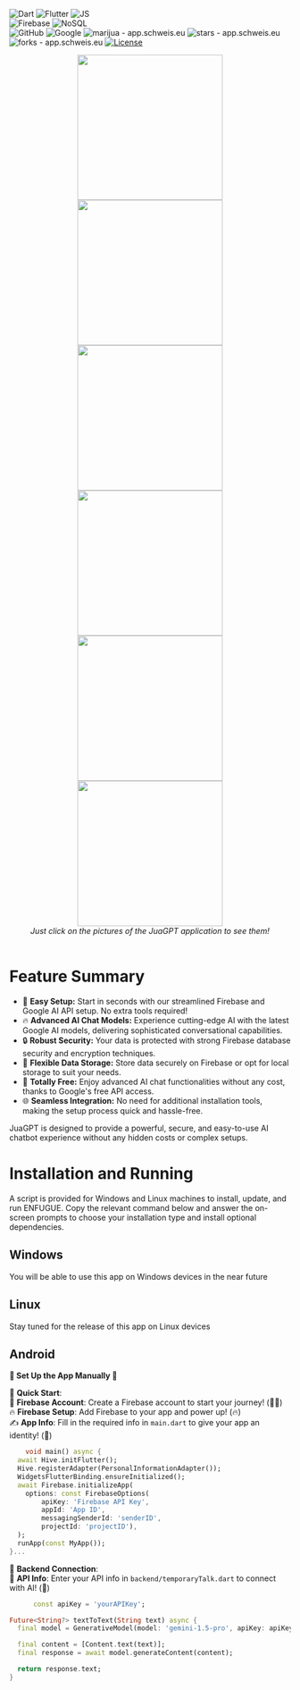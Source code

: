 ![Dart](https://img.shields.io/badge/-Dart-333333?style=flat&logo=DART)
![Flutter](https://img.shields.io/badge/-Flutter-333333?style=flat&logo=Flutter&logoColor=1572B6)
![JS](https://img.shields.io/badge/-NodeJS-333333?style=flat&logo=JavaScript)
<br>
![Firebase](https://img.shields.io/badge/-Firebase-333333?style=flat&logo=firebase)
![NoSQL](https://img.shields.io/badge/-NoSQL-333333?style=flat&logo=NoSQL)
<br>
![GitHub](https://img.shields.io/badge/-GitHub-333333?style=flat&logo=github)
![Google](https://img.shields.io/badge/-google-333333?style=flat&logo=google)
<img src="https://img.shields.io/static/v1?label=enderjua&message=juagpt&color=ff3366&logo=github" alt="marijua - app.schweis.eu">
<img src="https://img.shields.io/github/stars/enderjua/juagpt?style=social" alt="stars - app.schweis.eu">
<img src="https://img.shields.io/github/forks/enderjua/juagpt?style=social" alt="forks - app.schweis.eu">
<a href="https://github.com/enderjua/juagpt/blob/main/LICENSE"><img src="https://img.shields.io/badge/License-GPL3-ff3366" alt="License"></a>

<div align="center">
<a href="https://github.com/Enderjua/JuaGPT/assets/120639059/3f154a36-9501-49ee-bc58-ca604c3e1bc1" target="_blank"><img src="https://github.com/Enderjua/JuaGPT/assets/120639059/3f154a36-9501-49ee-bc58-ca604c3e1bc1" width="260" /></a>
<a href="https://github.com/Enderjua/JuaGPT/assets/120639059/39bd6b59-285b-4b79-93c6-9c25c251d9b3" target="_blank"><img src="https://github.com/Enderjua/JuaGPT/assets/120639059/39bd6b59-285b-4b79-93c6-9c25c251d9b3" width="260" /></a>
<a href="https://github.com/Enderjua/JuaGPT/assets/120639059/62a8d892-b6de-4ff6-ae64-982fac1c4bc8" target="_blank"><img src="https://github.com/Enderjua/JuaGPT/assets/120639059/62a8d892-b6de-4ff6-ae64-982fac1c4bc8" width="260" /></a>
<br />
<a href="https://github.com/Enderjua/JuaGPT/assets/120639059/275e8224-e8e2-4d92-8442-2def73b897a1" target="_blank"><img src="https://github.com/Enderjua/JuaGPT/assets/120639059/275e8224-e8e2-4d92-8442-2def73b897a1" width="260" /></a>
<a href="https://github.com/Enderjua/JuaGPT/assets/120639059/100d88e9-6e60-4f7d-a092-4561b97a1de6" target="_blank"><img src="https://github.com/Enderjua/JuaGPT/assets/120639059/100d88e9-6e60-4f7d-a092-4561b97a1de6" width="260" /></a>
<a href="https://github.com/Enderjua/JuaGPT/assets/120639059/d5db74cb-b2fb-4fa3-b909-eab6f694a120" target="_blank"><img src="https://github.com/Enderjua/JuaGPT/assets/120639059/d5db74cb-b2fb-4fa3-b909-eab6f694a120" width="260" /></a>
<br />
<em>Just click on the pictures of the JuaGPT application to see them!</em>
</div><br />


# Feature Summary

- 🚀 **Easy Setup:** Start in seconds with our streamlined Firebase and Google AI API setup. No extra tools required!
- 🔥 **Advanced AI Chat Models:** Experience cutting-edge AI with the latest Google AI models, delivering sophisticated conversational capabilities.
- 🔒 **Robust Security:** Your data is protected with strong Firebase database security and encryption techniques.
- 💾 **Flexible Data Storage:** Store data securely on Firebase or opt for local storage to suit your needs.
- 💸 **Totally Free:** Enjoy advanced AI chat functionalities without any cost, thanks to Google's free API access.
- 🌐 **Seamless Integration:** No need for additional installation tools, making the setup process quick and hassle-free.

JuaGPT is designed to provide a powerful, secure, and easy-to-use AI chatbot experience without any hidden costs or complex setups.

# Installation and Running

A script is provided for Windows and Linux machines to install, update, and run ENFUGUE. Copy the relevant command below and answer the on-screen prompts to choose your installation type and install optional dependencies.

## Windows
You will be able to use this app on Windows devices in the near future

## Linux
Stay tuned for the release of this app on Linux devices

## Android

**🎉 Set Up the App Manually 🎉**
<br>

🚀 **Quick Start**:<br>
    📱 **Firebase Account**: Create a Firebase account to start your journey! (👨‍💻)<br>
    🔥 **Firebase Setup**: Add Firebase to your app and power up! (🔥)<br>
    ✍️ **App Info**: Fill in the required info in `main.dart` to give your app an identity! (📝)<br>
```dart
    void main() async {
  await Hive.initFlutter();
  Hive.registerAdapter(PersonalInformationAdapter());
  WidgetsFlutterBinding.ensureInitialized();
  await Firebase.initializeApp(
    options: const FirebaseOptions(
        apiKey: 'Firebase API Key',
        appId: 'App ID',
        messagingSenderId: 'senderID',
        projectId: 'projectID'),
  );
  runApp(const MyApp());
}...
```

🧠 **Backend Connection**:<br>
    🔐 **API Info**: Enter your API info in `backend/temporaryTalk.dart` to connect with AI! (🧠)<br>
```dart
      const apiKey = 'yourAPIKey';

Future<String?> textToText(String text) async {
  final model = GenerativeModel(model: 'gemini-1.5-pro', apiKey: apiKey);

  final content = [Content.text(text)];
  final response = await model.generateContent(content);

  return response.text;
}

```
